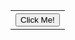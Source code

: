 <!--# Donations / Doações
Doações Web


<!DOCTYPE html>
<html lang="en,es,pt-br">
   

    


 

<head>

</head>
<body>
<p align="center"><img src="https://raw.githubusercontent.com/GamerCleanVic/donations/gh-pages/LPTV.jpeg" alt="LPTV" height="360" width="720"/><br /><br />
      
      
   <p align="center"><a href="https://gamercleanvic.github.io/donations/" alt="DOAÇÃO"
 target="_blank"><button onclick="myFunction()">CLIQUE PARA DOAR</button></a></p>

 </body>   

</html>
-->


<html>
<head><!--
<style>
table, th, td {
  border: 3px solid black;
}
</style> -->

</head>
<body>



<table style="width:40%">
  <tr>
    <th>
<a href="https://google.com" target="_blank"><button type="button">Click Me!</button></a>

</th>
</tr>
</body>
</html>
